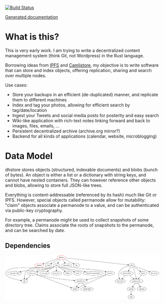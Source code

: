 [![Build Status](https://travis-ci.org/remram44/dhstore.svg?branch=master)](https://travis-ci.org/remram44/dhstore/builds)

[Generated documentation](https://remram44.github.io/dhstore/index.html)

What is this?
=============

This is very early work. I am trying to write a decentralized content management system (think Git, not Wordpress) in the Rust language.

Borrowing ideas from [IPFS](https://ipfs.io/) and [Camlistore](https://camlistore.org/), my objective is to write software that can store and index objects, offering replication, sharing and search over multiple nodes.

Use cases:
* Store your backups in an efficient (de-duplicated) manner, and replicate them to different machines
* Index and tag your photos, allowing for efficient search by tag/date/location
* Ingest your Tweets and social media posts for posterity and easy search
* Wiki-like application with rich-text notes linking forward and back to images, files, emails, ...
* Persistent decentralized archive (archive.org mirror?)
* Backend for all kinds of applications (calendar, website, microblogging)

Data Model
==========

dhstore stores objects (structured, indexable documents) and blobs (bunch of bytes). An object is either a list or a dictionary with string keys, and cannot have nested containers. They can however reference other objects and blobs, allowing to store full JSON-like trees.

Everything is content-addressable (referenced by its hash) much like Git or IPFS. However, special objects called permanode allow for mutability: "claim" objects associate a permanode to a value, and can be authenticated via public-key cryptography.

For example, a permanode might be used to collect snapshots of some directory tree. Claims associate the roots of snapshots to the permanode, and can be searched by date.

Dependencies
------------

![Cargo dependencies](Cargo.png)

